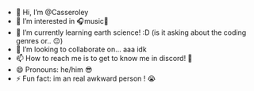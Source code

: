 - 👋 Hi, I’m @Casseroley
- 👀 I’m interested in 🎧music🎻
- 🌱 I’m currently learning earth science!  :D (is it asking about the coding genres or.. 😔)
- 💞️ I’m looking to collaborate on... aaa idk
- 📫 How to reach me is to get to know me in discord! 🥳
- 😄 Pronouns: he/him 😎
- ⚡ Fun fact: im an real awkward person ! 😭

<!---
Casseroley/Casseroley is a ✨ special ✨ repository because its `README.md` (this file) appears on your GitHub profile.
You can click the Preview link to take a look at your changes.
--->
